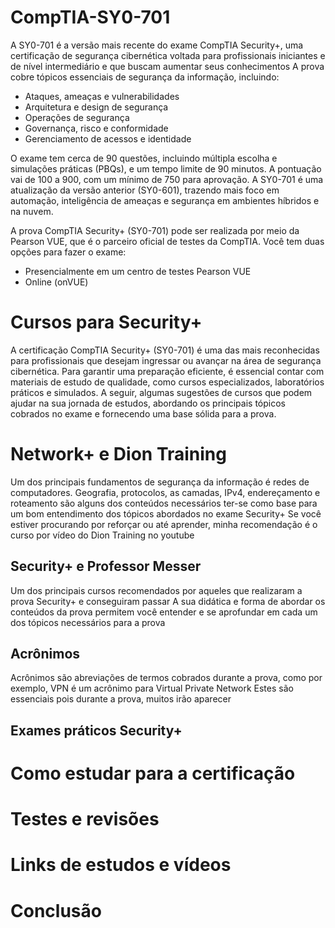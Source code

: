 # CompTIA-SY0-701

A SY0-701 é a versão mais recente do exame CompTIA Security+, uma certificação de segurança cibernética voltada para profissionais iniciantes e de nível intermediário e que buscam aumentar seus conhecimentos
A prova cobre tópicos essenciais de segurança da informação, incluindo:

* Ataques, ameaças e vulnerabilidades
* Arquitetura e design de segurança
* Operações de segurança
* Governança, risco e conformidade
* Gerenciamento de acessos e identidade

O exame tem cerca de 90 questões, incluindo múltipla escolha e simulações práticas (PBQs), e um tempo limite de 90 minutos. A pontuação vai de 100 a 900, com um mínimo de 750 para aprovação.
A SY0-701 é uma atualização da versão anterior (SY0-601), trazendo mais foco em automação, inteligência de ameaças e segurança em ambientes híbridos e na nuvem.

A prova CompTIA Security+ (SY0-701) pode ser realizada por meio da Pearson VUE, que é o parceiro oficial de testes da CompTIA. Você tem duas opções para fazer o exame:
* Presencialmente em um centro de testes Pearson VUE
* Online (onVUE)

# Cursos para Security+
A certificação CompTIA Security+ (SY0-701) é uma das mais reconhecidas para profissionais que desejam ingressar ou avançar na área de segurança cibernética. Para garantir uma preparação eficiente, é essencial contar com materiais de estudo de qualidade, como cursos especializados, laboratórios práticos e simulados. A seguir, algumas sugestões de cursos que podem ajudar na sua jornada de estudos, abordando os principais tópicos cobrados no exame e fornecendo uma base sólida para a prova.

# Network+ e Dion Training
Um dos principais fundamentos de segurança da informação é redes de computadores. Geografia, protocolos, as camadas, IPv4, endereçamento e roteamento são alguns dos conteúdos necessários ter-se como base para um bom entendimento dos tópicos abordados no exame Security+
Se você estiver procurando por reforçar ou até aprender, minha recomendação é o curso por vídeo do Dion Training no youtube

## Security+ e Professor Messer
Um dos principais cursos recomendados por aqueles que realizaram a prova Security+ e conseguiram passar
A sua didática e forma de abordar os conteúdos da prova permitem você entender e se aprofundar em cada um dos tópicos necessários para a prova

## Acrônimos
Acrônimos são abreviações de termos cobrados durante a prova, como por exemplo, VPN é um acrônimo para Virtual Private Network
Estes são essenciais pois durante a prova, muitos irão aparecer

## Exames práticos Security+

# Como estudar para a certificação

# Testes e revisões

# Links de estudos e vídeos

# Conclusão
